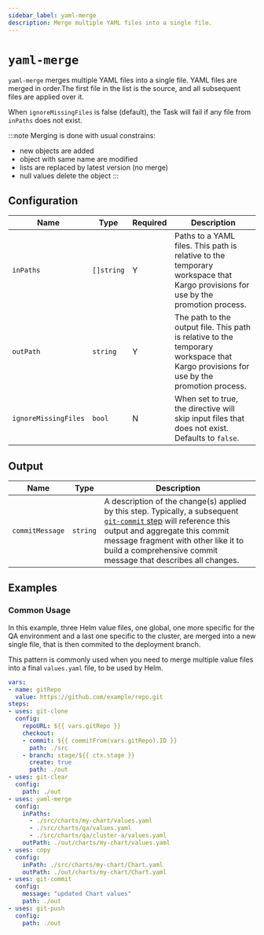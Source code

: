 ```yaml
---
sidebar_label: yaml-merge
description: Merge multiple YAML files into a single file.
---
```


# `yaml-merge`

`yaml-merge` merges multiple YAML files into a single file.
YAML files are merged in order.The first file in the list
is the source, and all subsequent files are applied over it.

When `ignoreMissingFiles` is false (default), the Task will fail
if any file from `inPaths` does not exist.


:::note
Merging is done with usual constrains:
- new objects are added
- object with same name are modified
- lists are replaced by latest version (no merge)
- null values delete the object
:::

## Configuration

| Name | Type | Required | Description |
|------|------|----------|-------------|
| `inPaths` | `[]string` | Y | Paths to a YAML files. This path is relative to the temporary workspace that Kargo provisions for use by the promotion process. |
| `outPath` | `string`   | Y | The path to the output file. This path is relative to the temporary workspace that Kargo provisions for use by the promotion process. |
| `ignoreMissingFiles` | `bool` | N | When set to true, the directive will skip input files that does not exist. Defaults to `false`. |

## Output

| Name | Type | Description |
|------|------|-------------|
| `commitMessage` | `string` | A description of the change(s) applied by this step. Typically, a subsequent [`git-commit` step](git-commit.md) will reference this output and aggregate this commit message fragment with other like it to build a comprehensive commit message that describes all changes. |

## Examples

### Common Usage

In this example, three Helm value files, one global, one more specific
for the QA environment and a last one specific to the cluster, are merged
into a new single file, that is then commited to the deployment branch.

This pattern is commonly used when you need to merge multiple value files
into a final `values.yaml` file, to be used by Helm.

```yaml
vars:
- name: gitRepo
  value: https://github.com/example/repo.git
steps:
- uses: git-clone
  config:
    repoURL: ${{ vars.gitRepo }}
    checkout:
    - commit: ${{ commitFrom(vars.gitRepo).ID }}
      path: ./src
    - branch: stage/${{ ctx.stage }}
      create: true
      path: ./out
- uses: git-clear
  config:
    path: ./out
- uses: yaml-merge
  config:
    inPaths:
      - ./src/charts/my-chart/values.yaml
      - ./src/charts/qa/values.yaml
      - ./src/charts/qa/cluster-a/values.yaml
    outPath: ./out/charts/my-chart/values.yaml
- uses: copy
  config:
    inPath: ./src/charts/my-chart/Chart.yaml
    outPath: ./out/charts/my-chart/Chart.yaml
- uses: git-commit
  config:
    message: "updated Chart values"
    path: ./out
- uses: git-push
  config:
    path: ./out
```
